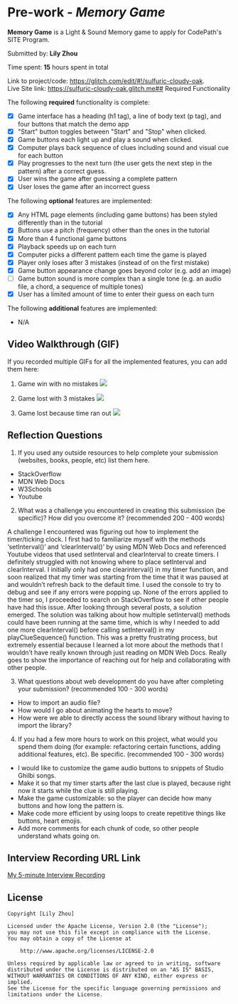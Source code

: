 # Pre-work - *Memory Game*

**Memory Game** is a Light & Sound Memory game to apply for CodePath's SITE Program. 

Submitted by: **Lily Zhou**

Time spent: **15** hours spent in total

Link to project/code: https://glitch.com/edit/#!/sulfuric-cloudy-oak.  
Live Site link: https://sulfuric-cloudy-oak.glitch.me## Required Functionality

The following **required** functionality is complete:

* [X] Game interface has a heading (h1 tag), a line of body text (p tag), and four buttons that match the demo app
* [X] "Start" button toggles between "Start" and "Stop" when clicked. 
* [X] Game buttons each light up and play a sound when clicked. 
* [X] Computer plays back sequence of clues including sound and visual cue for each button
* [X] Play progresses to the next turn (the user gets the next step in the pattern) after a correct guess. 
* [X] User wins the game after guessing a complete pattern
* [X] User loses the game after an incorrect guess

The following **optional** features are implemented:

* [X] Any HTML page elements (including game buttons) has been styled differently than in the tutorial
* [X] Buttons use a pitch (frequency) other than the ones in the tutorial
* [X] More than 4 functional game buttons
* [X] Playback speeds up on each turn
* [X] Computer picks a different pattern each time the game is played
* [X] Player only loses after 3 mistakes (instead of on the first mistake)
* [X] Game button appearance change goes beyond color (e.g. add an image)
* [ ] Game button sound is more complex than a single tone (e.g. an audio file, a chord, a sequence of multiple tones)
* [X] User has a limited amount of time to enter their guess on each turn

The following **additional** features are implemented:
* N/A

## Video Walkthrough (GIF)

If you recorded multiple GIFs for all the implemented features, you can add them here:

1. Game win with no mistakes 
![](http://g.recordit.co/PMNw1eLT6C.gif)

2. Game lost with 3 mistakes 
![](http://g.recordit.co/zFnFbpUx7A.gif)

3. Game lost because time ran out
![](http://g.recordit.co/uSVJ1v9RFg.gif)

## Reflection Questions
1. If you used any outside resources to help complete your submission (websites, books, people, etc) list them here. 
* StackOverflow
* MDN Web Docs
* W3Schools 
* Youtube

2. What was a challenge you encountered in creating this submission (be specific)? How did you overcome it? (recommended 200 - 400 words) 

A challenge I encountered was figuring out how to implement the timer/ticking clock. I first had to familiarize myself with the methods ‘setInterval()’  and ‘clearInterval()’ by using MDN Web Docs and referenced Youtube videos that used setInterval and clearInterval to create timers. I definitely struggled with not knowing where to place setInterval and clearInterval. I initially only had one clearinterval() in my timer function, and soon realized that my timer was starting from the time that it was paused at and wouldn’t refresh back to the default time. I used the console to try to debug and see if any errors were popping up. None of the errors applied to the timer so, I proceeded to search on StackOverflow to see if other people have had this issue. After looking through several posts, a solution emerged. The solution was talking about how multiple setInterval() methods could have been running at the same time, which is why I needed to add one more clearInterval() before calling setInterval() in my playClueSequence() function. This was a pretty frustrating process, but extremely essential because I learned a lot more about the methods that I wouldn’t have really known through just reading on MDN Web Docs. Really goes to show the importance of reaching out for help and collaborating with other people. 

3. What questions about web development do you have after completing your submission? (recommended 100 - 300 words) 
* How to import an audio file? 
* How would I go about animating the hearts to move? 
* How were we able to directly access the sound library without having to import the library?


4. If you had a few more hours to work on this project, what would you spend them doing (for example: refactoring certain functions, adding additional features, etc). Be specific. (recommended 100 - 300 words) 
* I would like to customize the game audio buttons to snippets of Studio Ghilbi songs. 
* Make it so that my timer starts after the last clue is played, because right now it starts while the clue is still playing. 
* Make the game customizable: so the player can decide how many buttons and how long the pattern is. 
* Make code more efficient by using loops to create repetitive things like buttons, heart emojis. 
* Add more comments for each chunk of code, so other people understand whats going on. 




## Interview Recording URL Link

[My 5-minute Interview Recording](your-link-here)


## License

    Copyright [Lily Zhou]

    Licensed under the Apache License, Version 2.0 (the "License");
    you may not use this file except in compliance with the License.
    You may obtain a copy of the License at

        http://www.apache.org/licenses/LICENSE-2.0

    Unless required by applicable law or agreed to in writing, software
    distributed under the License is distributed on an "AS IS" BASIS,
    WITHOUT WARRANTIES OR CONDITIONS OF ANY KIND, either express or implied.
    See the License for the specific language governing permissions and
    limitations under the License.
